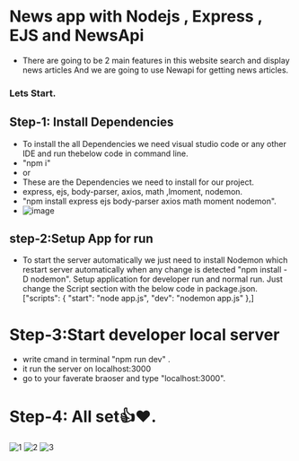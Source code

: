 # News app with Nodejs , Express , EJS and NewsApi
-   There are going to be 2 main features in this website search and
display news articles And we are going to use Newapi for getting
news articles.
### Lets Start.
## Step-1: Install Dependencies
- To install the all Dependencies we need  visual studio code or any other IDE and run thebelow code in command line.
 - "npm i"
 - or
 -  These are the Dependencies we need to install for our project.
 - express, ejs, body-parser, axios, math ,lmoment, nodemon.
- "npm install express ejs body-parser axios math moment nodemon".
 - ![image](https://github.com/user-attachments/assets/7f2c7ed8-e838-4cd9-a942-253efb92ae3e)

## step-2:Setup App for run
- To start the server automatically we just need to install Nodemon
which restart server automatically when any change is detected
"npm install -D nodemon".
Setup application for developer run and normal run. Just change the
Script section with the below code in package.json.
["scripts": {
"start": "node app.js",
"dev": "nodemon app.js"
},]

# Step-3:Start developer local server
-  write cmand in terminal "npm run dev" .
-  it run the  server  on localhost:3000 
 - go to your faverate braoser and type "localhost:3000".
# Step-4: All set👍❤️.
![1](https://github.com/user-attachments/assets/7059bd49-47ae-4889-9576-6957cb99e2de)
![2](https://github.com/user-attachments/assets/7c580f89-eb02-4d8a-82a3-ba15b07a7deb)
![3](https://github.com/user-attachments/assets/413a6eb6-ef6b-4e2e-ad54-198cbe8cbf2c)

